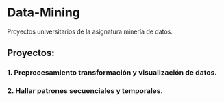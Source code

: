 # Data-Mining
Proyectos universitarios de la asignatura minería de datos.
## Proyectos:
### 1. Preprocesamiento transformación y visualización de datos.
### 2. Hallar patrones secuenciales y temporales.
